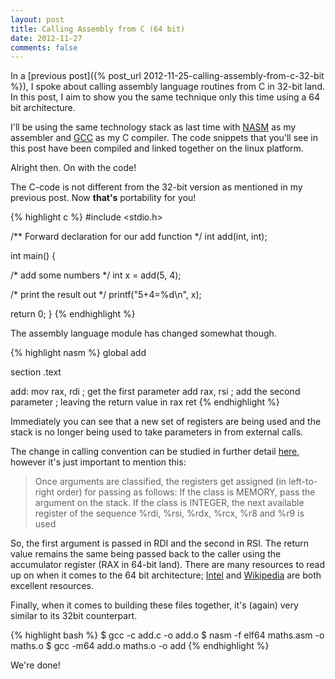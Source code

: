```yaml
---
layout: post
title: Calling Assembly from C (64 bit)
date: 2012-11-27
comments: false
---
```


In a [previous post]({% post_url 2012-11-25-calling-assembly-from-c-32-bit %}), I spoke about calling assembly language routines from C in 32-bit land. In this post, I aim to show you the same technique only this time using a 64 bit architecture.

I'll be using the same technology stack as last time with [NASM](http://www.nasm.us/) as my assembler and [GCC](http://gcc.gnu.org/) as my C compiler. The code snippets that you'll see in this post have been compiled and linked together on the linux platform.

Alright then. On with the code!

The C-code is not different from the 32-bit version as mentioned in my previous post. Now <strong>that's</strong> portability for you!

{% highlight c %}
#include <stdio.h>

/** Forward declaration for our add function */
int add(int, int);

int main() {

   /* add some numbers */
   int x = add(5, 4);

   /* print the result out */
   printf("5+4=%d\n", x);

   return 0;
}
{% endhighlight %}

The assembly language module has changed somewhat though.

{% highlight nasm %}
global add

section .text

add:
   mov   rax, rdi    ; get the first parameter
   add   rax, rsi    ; add the second parameter
                     ; leaving the return value in rax
   ret
{% endhighlight %}

Immediately you can see that a new set of registers are being used and the stack is no longer being used to take parameters in from external calls.

The change in calling convention can be studied in further detail [here](http://www.x86-64.org/documentation/abi.pdf), however it's just important to mention this:

> Once arguments are classified, the registers get assigned (in left-to-right order) for passing as follows:
> If the class is MEMORY, pass the argument on the stack.
> If the class is INTEGER, the next available register of the sequence %rdi, %rsi, %rdx, %rcx, %r8 and %r9 is used

So, the first argument is passed in RDI and the second in RSI. The return value remains the same being passed back to the caller using the accumulator register (RAX in 64-bit land). There are many resources to read up on when it comes to the 64 bit architecture; [Intel](http://www.intel.com/content/www/us/en/architecture-and-technology/microarchitecture/intel-64-architecture-general.html) and [Wikipedia](http://en.wikipedia.org/wiki/X86-64) are both excellent resources.

Finally, when it comes to building these files together, it's (again) very similar to its 32bit counterpart.

{% highlight bash %}
$ gcc -c add.c -o add.o
$ nasm -f elf64 maths.asm -o maths.o
$ gcc -m64 add.o maths.o -o add
{% endhighlight %}

We're done!
